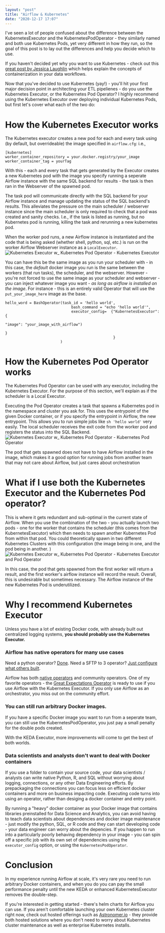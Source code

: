 ```yaml
---
layout: "post"
title: "Airflow & Kubernetes"
date: "2020-12-17 17:07"
---
```


I've seen a lot of people confused about the difference between the KubernetesExecutor and the KubernetesPodOperator - they similarly named and both use Kubernetes Pods, yet very different in how they run, so the goal of this post is to lay out the differences and help you decide which to use.

If you haven't decided yet why you want to use Kubernetes - check out this [great post by Jessica Laughlin](https://medium.com/bluecore-engineering/were-all-using-airflow-wrong-and-how-to-fix-it-a56f14cb0753) which helps explain the concepts of containerization in your data workflows.

Now that you've decided to use Kubernetes (yay!) - you'll hit your first major decision point in architecting your ETL pipelienes - do you use the Kubernetes Executor, or the Kubernetes Pod Operator? I highly recommend using the Kubernetes Executor over deploying individual Kubernetes Pods, but first let's cover what each of the two do:

# How the Kubernetes Executor works
The Kubernetes executor creates a new pod for each and every task using (by default, but overrideable) the image specified in `airflow.cfg`: i.e.,

```
[kubernetes]
worker_container_repository = your.docker.registry/your_image
worker_container_tag = yourTag
```

With this - each and every task that gets generated by the Executor creates a new Kubernetes pod with the image you specify running a seperate Airflow instance with the same SQL backend for results - the task is then ran in the Webserver of the spawned pod.


The task pod will communicate directly with the SQL backend for your Airflow instance and manage updating the status of the SQL backend's results. This alleviates the pressure on the main scheduler / webserver instance since the main scheduler is only required to check that a pod was created and sanity checks. I.e., if the task is listed as running, but no Kubernetes pod is running, killing the task and rerunning a new kubernetes pod.

When the worker pod runs, a new Airflow instance is instantiated and the code that is being asked (whether shell, python, sql, etc.) is run on the worker Airflow Webserver instance as a `LocalExecutor`.
![Kubernetes Executor w_ Kubernetes Pod Operator - Kubernetes Executor](/assets/img/kubernetes-executor-vs-pod-operator/Kubernetes%20Executor%20w_%20Kubernetes%20Pod%20Operator%20-%20Kubernetes%20Executor.png)

 You can have this be the same image as you run your scheduler with - in this case, the *default* docker image you run is the same between the workers (that run tasks), the scheduler, and the webserver. However - you're not forced to use the same image as your scheduler and webserver - you can inject whatever image you want - *as long as airflow is installed on the image*. For instance - this is an entirely valid Operator that will use the `put_your_image_here` image as the base.


```
hello_word = BashOperator(task_id = 'hello world',
                              bash_command = "echo 'hello world'",
                              executor_config=  {"KubernetesExecutor": {
                                                                        "image": "your_image_with_airflow")
                                                                       }
                                                 }
                         )
```

# How the Kubernetes Pod Operator works

The Kubernetes Pod Operator can be used with any executor, including the Kubernetes Executor. For the purpose of this section, we'll explain as if the scheduler is a Local Executor.

Executing the Pod Operator creates a task that spawns a Kubernetes pod in the namespace and cluster you ask for. This uses the entrypoint of the given Docker container, or if you specify the entrypoint in Airflow, the new entrypoint. This allows you to run simple jobs like `sh 'hello world'` very easily. The local scheduler receives the exit code from the worker pod and registers
 the status into the SQL Backend.
![Kubernetes Executor w_ Kubernetes Pod Operator - Kubernetes Pod Operator](/assets/img/kubernetes-executor-vs-pod-operator/Kubernetes%20Executor%20w_%20Kubernetes%20Pod%20Operator%20-%20Kubernetes%20Pod%20Operator.png)

The pod that gets spawned does not have to have Airflow installed in the image, which makes it a good option for running jobs from another team that may not care about Airflow, but just cares about orchestration

# What if I use both the Kubernetes Executor and the Kubernetes Pod operator?

This is where it gets redundant and sub-optimal in the current state of Airflow. When you use the combination of the two - you actually launch two pods - one for the worker that contains the scheduler (this comes from the KubernetesExecutor) which then needs to spawn another Kubernetes Pod from within that pod. You could theoretically spawn in two different Kubernetes Clusters with this configuration (the image being in one, and the pod being in another. )
![Kubernetes Executor w_ Kubernetes Pod Operator - Kubernetes Executor and Pod Operator](/assets/img/kubernetes-executor-vs-pod-operator/Kubernetes%20Executor%20w_%20Kubernetes%20Pod%20Operator%20-%20Kubernetes%20Executor%20and%20Pod%20Operator.png)

In this case, the pod that gets spawned from the first worker will return a result, and the first worker's airflow instance will record the result. Overall, this is undesirable but sometimes necessary. The Airflow instance of the new Kubernetes Pod is underutilized.


# Why I recommend Kubernetes Executor

Unless you have a lot of existing Docker code, with already built out centralized logging systems, **you should probably use the Kubernetes Executor.**


### Airflow has native operators for many use cases
Need a python operator? [Done](https://airflow.apache.org/docs/apache-airflow/stable/howto/operator/python.html). Need a SFTP to 3 operator? [Just configure what others built](https://airflow-fork-k1.readthedocs.io/en/latest/_modules/airflow/providers/amazon/aws/transfers/sftp_to_s3.html).

Airflow has both [native operators](https://airflow.apache.org/docs/apache-airflow/stable/_api/airflow/operators/index.html) and community operators. One of my favorite operators - the [Great Expectations Operator](https://greatexpectations.io/blog/airflow-operator/) is ready to use if you use  Airflow with the Kubernetes Executor. If you only use Airflow as an orchestrator, you miss out on the community effort.

### You can still run arbitrary Docker images.

If you have a specific Docker image you want to run from a seperate team, you can still use the KubernetesPodOperator, you just pay a small penalty for the double pods created.

With the KEDA Executor, more improvements will come to get the best of both worlds.

### Data scientists and analysts don't want to deal with Docker containers

If you use a folder to contain your source code, your data scientists / analysts can write native Python, R, and SQL without worrying about logging, connections, or any other Data Engineering efforts. By prepackaging the connections you can focus less on efficient docker containers and more on business impacting code. Executing code turns into using an operator, rather than desiging a docker container and entry point.

By running a "heavy" docker container as your Docker image that contains libraries preinstalled for Data Science and Analytics, you can avoid having to teach data scientists about dependencies and docker image maintenance - just modify the python, SQL, or R code and they can start developing code - your data engineer can worry about the depencies. If you happen to run into a particularly poorly behaving dependency in your image - you can spin off a specific job with its own set of dependencies using the `executor_config` option, or using the `KubernetesPodOperator`.
# Conclusion
In my experience running Airflow at scale, it's very rare you need to run arbitrary Docker containers, and when you do you can pay the small performance penalty until the new KEDA or enhanced KubernetesExecutor removes the double-step.

If you're interested in getting started - there's helm charts for Airflow you can use. If you aren't comfortable launching your own Kubernetes cluster right now, check out hosted offerings such as [Astronomer.io](astronomer.io) - they provide both hosted solutions where you don't need to worry about Kubernetes cluster maintenance as well as enterprise Kubernetes installs.

